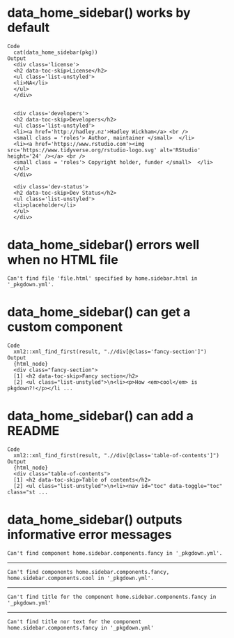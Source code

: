 # data_home_sidebar() works by default

    Code
      cat(data_home_sidebar(pkg))
    Output
      <div class='license'>
      <h2 data-toc-skip>License</h2>
      <ul class='list-unstyled'>
      <li>NA</li>
      </ul>
      </div>
      
      
      <div class='developers'>
      <h2 data-toc-skip>Developers</h2>
      <ul class='list-unstyled'>
      <li><a href='http://hadley.nz'>Hadley Wickham</a> <br />
      <small class = 'roles'> Author, maintainer </small>  </li>
      <li><a href='https://www.rstudio.com'><img src='https://www.tidyverse.org/rstudio-logo.svg' alt='RStudio' height='24' /></a> <br />
      <small class = 'roles'> Copyright holder, funder </small>  </li>
      </ul>
      </div>
      
      <div class='dev-status'>
      <h2 data-toc-skip>Dev Status</h2>
      <ul class='list-unstyled'>
      <li>placeholder</li>
      </ul>
      </div>

# data_home_sidebar() errors well when no HTML file

    Can't find file 'file.html' specified by home.sidebar.html in '_pkgdown.yml'.

# data_home_sidebar() can get a custom component

    Code
      xml2::xml_find_first(result, ".//div[@class='fancy-section']")
    Output
      {html_node}
      <div class="fancy-section">
      [1] <h2 data-toc-skip>Fancy section</h2>
      [2] <ul class="list-unstyled">\n<li><p>How <em>cool</em> is pkgdown?!</p></li ...

# data_home_sidebar() can add a README

    Code
      xml2::xml_find_first(result, ".//div[@class='table-of-contents']")
    Output
      {html_node}
      <div class="table-of-contents">
      [1] <h2 data-toc-skip>Table of contents</h2>
      [2] <ul class="list-unstyled">\n<li><nav id="toc" data-toggle="toc" class="st ...

# data_home_sidebar() outputs informative error messages

    Can't find component home.sidebar.components.fancy in '_pkgdown.yml'.

---

    Can't find components home.sidebar.components.fancy, home.sidebar.components.cool in '_pkgdown.yml'.

---

    Can't find title for the component home.sidebar.components.fancy in '_pkgdown.yml'

---

    Can't find title nor text for the component home.sidebar.components.fancy in '_pkgdown.yml'

